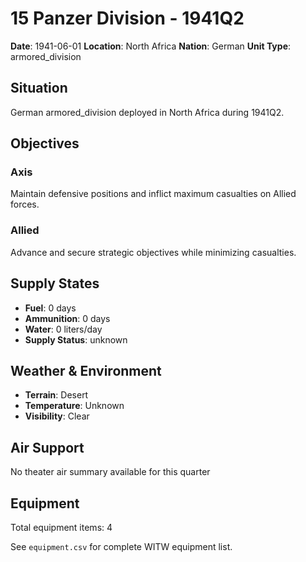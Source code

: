 # 15 Panzer Division - 1941Q2

**Date**: 1941-06-01
**Location**: North Africa
**Nation**: German
**Unit Type**: armored_division

## Situation

German armored_division deployed in North Africa during 1941Q2.

## Objectives

### Axis
Maintain defensive positions and inflict maximum casualties on Allied forces.

### Allied
Advance and secure strategic objectives while minimizing casualties.

## Supply States

- **Fuel**: 0 days
- **Ammunition**: 0 days
- **Water**: 0 liters/day
- **Supply Status**: unknown

## Weather & Environment

- **Terrain**: Desert
- **Temperature**: Unknown
- **Visibility**: Clear

## Air Support

No theater air summary available for this quarter

## Equipment

Total equipment items: 4

See `equipment.csv` for complete WITW equipment list.
